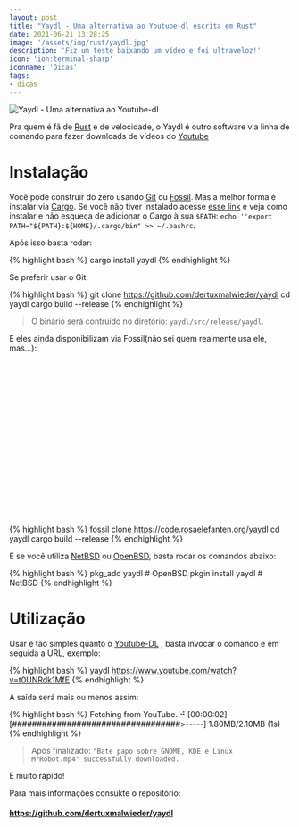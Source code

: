 ```yaml
---
layout: post
title: "Yaydl - Uma alternativa ao Youtube-dl escrita em Rust"
date: 2021-06-21 13:28:25
image: '/assets/img/rust/yaydl.jpg'
description: 'Fiz um teste baixando um vídeo e foi ultraveloz!'
icon: 'ion:terminal-sharp'
iconname: 'Dicas'
tags:
- dicas
---
```


![Yaydl - Uma alternativa ao Youtube-dl](/assets/img/rust/yaydl.jpg)

Pra quem é fã de [Rust](https://terminalroot.com.br/tags#rust) e de velocidade, o Yaydl é outro software via linha de comando para fazer downloads de vídeos do [Youtube](https://youtube.com/TerminalRootTV) .

# Instalação
Você pode construir do zero usando [Git](https://terminalroot.com.br/git) ou [Fossil](https://fossil-scm.org/). Mas a melhor forma é instalar via [Cargo](https://crates.io/). Se você não tiver instalado acesse [esse link](https://rustup.rs/) e veja como instalar e não esqueça de adicionar o Cargo à sua `$PATH`: `echo ''export PATH="${PATH}:${HOME}/.cargo/bin" >> ~/.bashrc`.

Após isso basta rodar:

{% highlight bash %}
cargo install yaydl
{% endhighlight %}

Se preferir usar o Git:

{% highlight bash %}
git clone https://github.com/dertuxmalwieder/yaydl
cd yaydl
cargo build --release
{% endhighlight %}
> O binário será contruído no diretório: `yaydl/src/release/yaydl`.

E eles ainda disponibilizam via Fossil(não sei quem realmente usa ele, mas...):

<!-- QUADRADO -->
<script async src="//pagead2.googlesyndication.com/pagead/js/adsbygoogle.js"></script>
<ins class="adsbygoogle"
style="display:inline-block;width:336px;height:280px"
data-ad-client="ca-pub-2838251107855362"
data-ad-slot="5351066970"></ins>
<script>
(adsbygoogle = window.adsbygoogle || []).push({});
</script>


{% highlight bash %}
fossil clone https://code.rosaelefanten.org/yaydl
cd yaydl
cargo build --release
{% endhighlight %}

E se você utiliza [NetBSD](https://terminalroot.com.br/2018/09/netbsd.html) ou [OpenBSD](https://terminalroot.com.br/2018/07/openbsd-o-sistema-mais-seguro-do-mundo-instalacao-e-configuracao.html), basta rodar os comandos abaixo:

{% highlight bash %}
pkg_add yaydl # OpenBSD
pkgin install yaydl # NetBSD
{% endhighlight %}

# Utilização
Usar é tão simples quanto o [Youtube-DL](https://terminalroot.com.br/2020/10/baixe-o-youtube-dl-em-duas-imagens.html) , basta invocar o comando e em seguida a URL, exemplo:

{% highlight bash %}
yaydl https://www.youtube.com/watch?v=t0UNRdk1MfE
{% endhighlight %}

A saída será mais ou menos assim:

{% highlight bash %}
Fetching from YouTube.
⠚ [00:00:02] [##################################>-----] 1.80MB/2.10MB (1s)
{% endhighlight %}
> Após finalizado: `"Bate papo sobre GNOME, KDE e Linux   MrRobot.mp4" successfully downloaded.`

É muito rápido!

Para mais informações consukte o repositório:
#### <https://github.com/dertuxmalwieder/yaydl>


